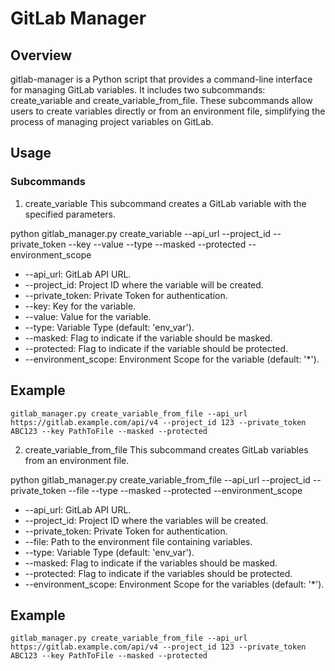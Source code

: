 # GitLab Manager
## Overview
gitlab-manager is a Python script that provides a command-line interface for managing GitLab variables. It includes two subcommands: create_variable and create_variable_from_file. These subcommands allow users to create variables directly or from an environment file, simplifying the process of managing project variables on GitLab.


## Usage

### Subcommands
1. create_variable
This subcommand creates a GitLab variable with the specified parameters.

python gitlab_manager.py create_variable --api_url <GitLab API URL> --project_id <Project ID> --private_token <Private Token> --key <Variable Key> --value <Variable Value> --type <Variable Type> --masked --protected --environment_scope <Environment Scope>
* --api_url: GitLab API URL.
* --project_id: Project ID where the variable will be created.
* --private_token: Private Token for authentication.
* --key: Key for the variable.
* --value: Value for the variable.
* --type: Variable Type (default: 'env_var').
* --masked: Flag to indicate if the variable should be masked.
* --protected: Flag to indicate if the variable should be protected.
* --environment_scope: Environment Scope for the variable (default: '*').

## Example
```
gitlab_manager.py create_variable_from_file --api_url https://gitlab.example.com/api/v4 --project_id 123 --private_token ABC123 --key PathToFile --masked --protected
```

2. create_variable_from_file
This subcommand creates GitLab variables from an environment file.


python gitlab_manager.py create_variable_from_file --api_url <GitLab API URL> --project_id <Project ID> --private_token <Private Token> --file <Path to Env File> --type <Variable Type> --masked --protected --environment_scope <Environment Scope>
* --api_url: GitLab API URL.
* --project_id: Project ID where the variables will be created.
* --private_token: Private Token for authentication.
* --file: Path to the environment file containing variables.
* --type: Variable Type (default: 'env_var').
* --masked: Flag to indicate if the variables should be masked.
* --protected: Flag to indicate if the variables should be protected.
* --environment_scope: Environment Scope for the variables (default: '*').


## Example
```
gitlab_manager.py create_variable_from_file --api_url https://gitlab.example.com/api/v4 --project_id 123 --private_token ABC123 --key PathToFile --masked --protected
```